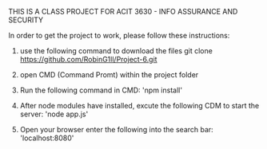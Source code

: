 THIS IS A CLASS PROJECT FOR ACIT 3630 - INFO ASSURANCE AND SECURITY

In order to get the project to work, please follow these instructions:

1. use the following command to download the files git clone https://github.com/RobinG1ll/Project-6.git

2. open CMD (Command Promt) within the project folder

3. Run the following command in CMD: 'npm install'

4. After node modules have installed, excute the following CDM to start the server: 'node app.js'

5. Open your browser enter the following into the search bar: 'localhost:8080'